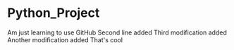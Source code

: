# Python_Project
Am just learning to use GitHub
Second line added
Third modification added
Another modification added
That's cool
